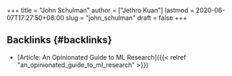 +++
title = "John Schulman"
author = ["Jethro Kuan"]
lastmod = 2020-06-07T17:27:50+08:00
slug = "john_schulman"
draft = false
+++

## Backlinks {#backlinks}

- [Article: An Opinionated Guide to ML Research]({{< relref "an_opinionated_guide_to_ml_research" >}})
